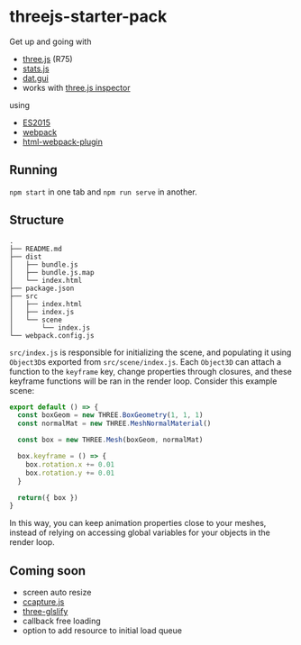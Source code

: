 # threejs-starter-pack

Get up and going with

- [three.js](http://threejs.org/) (R75)
- [stats.js](https://github.com/mrdoob/stats.js/)
- [dat.gui](https://github.com/dataarts/dat.gui)
- works with [three.js inspector](https://chrome.google.com/webstore/detail/threejs-inspector/dnhjfclbfhcbcdfpjaeacomhbdfjbebi?hl=en)

using

- [ES2015](https://babeljs.io/docs/plugins/preset-es2015/)
- [webpack](https://webpack.github.io/)
- [html-webpack-plugin](https://github.com/ampedandwired/html-webpack-plugin)

## Running

`npm start` in one tab and `npm run serve` in another.

## Structure

```
.
├── README.md
├── dist
│   ├── bundle.js
│   ├── bundle.js.map
│   └── index.html
├── package.json
├── src
│   ├── index.html
│   ├── index.js
│   └── scene
│       └── index.js
└── webpack.config.js
```

`src/index.js` is responsible for initializing the scene, and populating it
using `Object3D`s exported from `src/scene/index.js`. Each `Object3D` can
attach a function to the `keyframe` key, change properties through closures,
and these keyframe functions will be ran in the render loop. Consider this
example scene:

```js
export default () => {
  const boxGeom = new THREE.BoxGeometry(1, 1, 1)
  const normalMat = new THREE.MeshNormalMaterial()

  const box = new THREE.Mesh(boxGeom, normalMat)

  box.keyframe = () => {
    box.rotation.x += 0.01
    box.rotation.y += 0.01
  }

  return({ box })
}
```

In this way, you can keep animation properties close to your meshes, instead
of relying on accessing global variables for your objects in the render loop.


## Coming soon

- screen auto resize
- [ccapture.js](https://github.com/spite/ccapture.js/)
- [three-glslify](https://www.npmjs.com/package/three-glslify)
- callback free loading
- option to add resource to initial load queue
